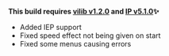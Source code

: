 **This build requires [vilib v1.2.0](https://github.com/Efnilite/vilib/releases/tag/v1.2.0) and [IP v5.1.0](https://github.com/Efnilite/Walk-in-the-Park/releases/tag/v5.1.0)✨**

- Added IEP support
- Fixed speed effect not being given on start
- Fixed some menus causing errors